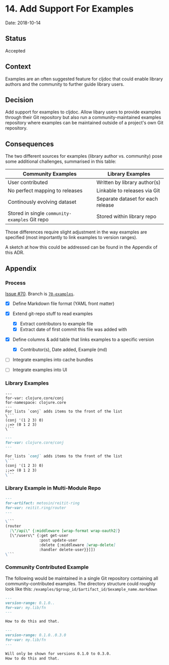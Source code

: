 # 14. Add Support For Examples

Date: 2018-10-14

## Status

Accepted

## Context

Examples are an often suggested feature for cljdoc that could enable library authors and the community to further guide library users.

## Decision

Add support for examples to cljdoc. Allow libary users to provide examples through their Git repository but also run a community-maintained examples repository where examples can be maintained outside of a project's own Git repository. 

## Consequences

The two different sources for examples (library author vs. community) pose some additional challenges, summarised in this table: 


| Community Examples                             | Library Examples                  |
| ---------------------------------------------- | --------------------------------- |
| User contributed                               | Written by library author(s)      |
| No perfect mapping to releases                 | Linkable to releases via Git      |
| Continously evolving dataset                   | Separate dataset for each release |
| Stored in single `community-examples` Git repo | Stored within library repo        |

Those differences require slight adjustment in the way examples are specified (most importantly to link examples to version ranges).

A sketch at how this could be addressed can be found in the Appendix of this ADR.

## Appendix

### Process

[Issue #70](https://github.com/cljdoc/cljdoc/issues/70). Branch is [`70-examples`](https://github.com/cljdoc/cljdoc/tree/70-examples).

- [x] Define Markdown file format (YAML front matter)
- [x] Extend git-repo stuff to read examples
  - [x] Extract contributors to example file
  - [x] Extract date of first commit this file was added with
- [x] Define columns & add table that links examples to a specific version
  - [x] Contributor(s), Date added, Example (md)
- [ ] Integrate examples into cache bundles
- [ ] Integrate examples into UI


### Library Examples

```
---
for-var: clojure.core/conj
for-namespace: clojure.core
---
For lists `conj` adds items to the front of the list
\```
(conj '(1 2 3) 0)
;;=> (0 1 2 3)
\```
```


```markdown
---
for-var: clojure.core/conj
---

For lists `conj` adds items to the front of the list
\```
(conj '(1 2 3) 0)
;;=> (0 1 2 3)
\```
```

### Library Example in Multi-Module Repo

```markdown
---
for-artifact: metosin/reitit-ring
for-var: reitit.ring/router
---

\```
(router
  [\"/api\" {:middleware [wrap-format wrap-oauth2]}
  [\"/users\" {:get get-user
               :post update-user
               :delete {:middleware [wrap-delete]
               :handler delete-user}}]])
\```
```

### Community Contributed Example

The following would be maintained in a single Git repository containing all community-contributed examples. The directory structure could roughly look like this: 
`/examples/$group_id/$artifact_id/$example_name.markdown`

```markdown
---
version-range: 0.1.0..
for-var: my.lib/fn
---

How to do this and that.
```

```markdown
---
version-range: 0.1.0..0.3.0
for-var: my.lib/fn
---

Will only be shown for versions 0.1.0 to 0.3.0.
How to do this and that. 
```




